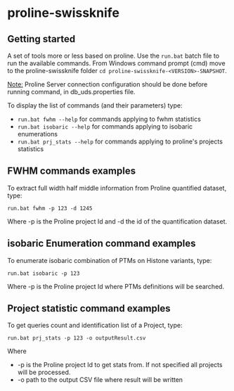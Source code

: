 # proline-swissknife



## Getting started 

A set of tools more or less based on proline. Use the `run.bat` batch file to run the available commands. From Windows command prompt (cmd) move to the proline-swissknife folder `cd proline-swissknife-<VERSION>-SNAPSHOT`. 

<u>Note:</u> Proline Server connection configuration should be done before running command, in db_uds.properties file.

To display the list of commands (and their parameters) type:
* `run.bat fwhm --help` for commands applying to fwhm statistics
* `run.bat isobaric --help` for commands applying to isobaric enumerations
* `run.bat prj_stats --help` for commands applying to proline's projects statistics



## FWHM commands examples

To extract full width half middle information from Proline quantified dataset, type:

```
run.bat fwhm -p 123 -d 1245 
```

Where -p is the Proline project Id and -d the id of the quantification dataset.  


## isobaric Enumeration command examples

To enumerate isobaric combination of PTMs on Histone variants, type:

```
run.bat isobaric -p 123 
```

Where -p is the Proline project Id where PTMs definitions will be searched.

## Project statistic command examples

To get queries count and identification list of a Project, type:

```
run.bat prj_stats -p 123 -o outputResult.csv 
```

Where
* -p is the Proline project Id to get stats from. If not specified all projects will be processed.
* -o path to the output CSV file where result will be written 

